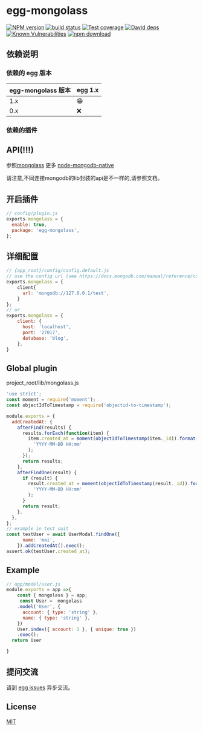 # egg-mongolass

[![NPM version][npm-image]][npm-url]
[![build status][travis-image]][travis-url]
[![Test coverage][codecov-image]][codecov-url]
[![David deps][david-image]][david-url]
[![Known Vulnerabilities][snyk-image]][snyk-url]
[![npm download][download-image]][download-url]

[npm-image]: https://img.shields.io/npm/v/egg-mongolass.svg?style=flat-square
[npm-url]: https://npmjs.org/package/egg-mongolass
[travis-image]: https://img.shields.io/travis/Sunshine168/egg-mongolass.svg?style=flat-square
[travis-url]: https://travis-ci.org/Sunshine168/egg-mongolass
[codecov-image]: https://img.shields.io/codecov/c/github/Sunshine168/egg-mongolass.svg?style=flat-square
[codecov-url]: https://codecov.io/github/Sunshine168/egg-mongolass?branch=master
[david-image]: https://img.shields.io/david/Sunshine168/egg-mongolass.svg?style=flat-square
[david-url]: https://david-dm.org/Sunshine168/egg-mongolass
[snyk-image]: https://snyk.io/test/npm/egg-mongolass/badge.svg?style=flat-square
[snyk-url]: https://snyk.io/test/npm/egg-mongolass
[download-image]: https://img.shields.io/npm/dm/egg-mongolass.svg?style=flat-square
[download-url]: https://npmjs.org/package/egg-mongolass

<!--
Description here.
-->

## 依赖说明

### 依赖的 egg 版本

egg-mongolass 版本 | egg 1.x
--- | ---
1.x | 😁
0.x | ❌

### 依赖的插件
<!--

如果有依赖其它插件，请在这里特别说明。如

- security
- multipart

-->

## API(!!!) 
参照[mongolass](https://github.com/mongolass/mongolass)
更多 [node-mongodb-native](http://mongodb.github.io/node-mongodb-native/3.0/api/Collection.html)

请注意,不同连接mongodb的lib封装的api是不一样的,请参照文档。



## 开启插件

```js
// config/plugin.js
exports.mongolass = {
  enable: true,
  package: 'egg-mongolass',
};
```


## 详细配置

```js
// {app_root}/config/config.default.js
// use the config url (see https://docs.mongodb.com/manual/reference/connection-string/)
exports.mongolass = {
    client{
      url: 'mongodb://127.0.0.1/test',
    }
};
// or
exports.mongolass = {
    client: {
      host: 'localhost',
      port: '27017',
      database: 'blog',
    },
}

```

## Global plugin
project_root/lib/mongolass.js

```js
'use strict';
const moment = require('moment');
const objectIdToTimestamp = require('objectid-to-timestamp');

module.exports = {
  addCreatedAt: {
    afterFind(results) {
      results.forEach(function(item) {
        item.created_at = moment(objectIdToTimestamp(item._id)).format(
          'YYYY-MM-DD HH:mm'
        );
      });
      return results;
    },
    afterFindOne(result) {
      if (result) {
        result.created_at = moment(objectIdToTimestamp(result._id)).format(
          'YYYY-MM-DD HH:mm'
        );
      }
      return result;
    },
  },
};
// example in test suit
const testUser = await UserModal.findOne({
      name: 'mai',
    }).addCreatedAt().exec();
assert.ok(testUser.created_at);
```

## Example

```js
// app/model/user.js
module.exports = app =>{
    const { mongolass } = app;
     const User =  mongolass
    .model('User', {
      account: { type: 'string' },
      name: { type: 'string' },
    })
    User.index({ account: 1 }, { unique: true })
    .exec();
  return User

}
```

## 提问交流

请到 [egg issues](https://github.com/Sunshine168/egg-mongolass/issues) 异步交流。

## License

[MIT](LICENSE)

